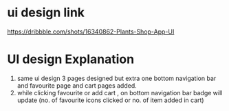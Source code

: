 # ui design link
https://dribbble.com/shots/16340862-Plants-Shop-App-UI

# UI design Explanation

1. same ui design 3 pages designed but extra one bottom navigation bar and favourite page and cart pages added.
2. while clicking favourite or add cart , on bottom navigation bar badge will update (no. of favourite icons clicked or no. of item added in cart)

